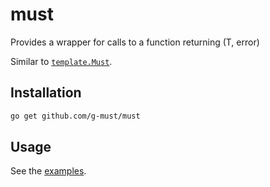 # must

Provides a wrapper for calls to a function returning (T, error)

Similar to [`template.Must`](https://golang.org/pkg/text/template/#Must).

## Installation

```sh
go get github.com/g-must/must
```

## Usage

See the [examples](example_test.go).
